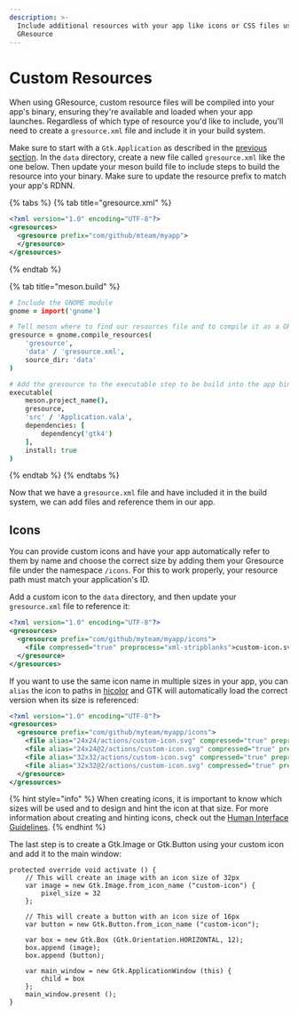 ```yaml
---
description: >-
  Include additional resources with your app like icons or CSS files using
  GResource
---
```


# Custom Resources

When using GResource, custom resource files will be compiled into your app's binary, ensuring they're available and loaded when your app launches. Regardless of which type of resource you'd like to include, you'll need to create a `gresource.xml` file and include it in your build system.

Make sure to start with a `Gtk.Application` as described in the [previous section](../writing-apps/our-first-app/the-build-system.md). In the `data` directory, create a new file called `gresource.xml` like the one below. Then update your meson build file to include steps to build the resource into your binary. Make sure to update the resource prefix to match your app's RDNN.

{% tabs %}
{% tab title="gresource.xml" %}
```xml
<?xml version="1.0" encoding="UTF-8"?>
<gresources>
  <gresource prefix="com/github/mteam/myapp">
  </gresource>
</gresources>
```
{% endtab %}

{% tab title="meson.build" %}
```coffeescript
# Include the GNOME module
gnome = import('gnome')

# Tell meson where to find our resources file and to compile it as a GResource
gresource = gnome.compile_resources(
    'gresource',
    'data' / 'gresource.xml',
    source_dir: 'data'
)

# Add the gresource to the executable step to be build into the app binary
executable(
    meson.project_name(),
    gresource,
    'src' / 'Application.vala',
    dependencies: [
        dependency('gtk4')
    ],
    install: true
)
```
{% endtab %}
{% endtabs %}

Now that we have a `gresource.xml` file and have included it in the build system, we can add files and reference them in our app.

## Icons

You can provide custom icons and have your app automatically refer to them by name and choose the correct size by adding them your Gresource file under the namespace `/icons`. For this to work properly, your resource path must match your application's ID.

Add a custom icon to the `data` directory, and then update your `gresource.xml` file to reference it:

```xml
<?xml version="1.0" encoding="UTF-8"?>
<gresources>
  <gresource prefix="com/github/myteam/myapp/icons">
    <file compressed="true" preprocess="xml-stripblanks">custom-icon.svg</file>
  </gresource>
</gresources>
```

If you want to use the same icon name in multiple sizes in your app, you can `alias` the icon to paths in [hicolor](https://specifications.freedesktop.org/icon-theme-spec/latest/ar01s03.html) and GTK will automatically load the correct version when its size is referenced:

```xml
<?xml version="1.0" encoding="UTF-8"?>
<gresources>
  <gresource prefix="com/github/myteam/myapp/icons">
    <file alias="24x24/actions/custom-icon.svg" compressed="true" preprocess="xml-stripblanks">custom-icon-24.svg</file>
    <file alias="24x24@2/actions/custom-icon.svg" compressed="true" preprocess="xml-stripblanks">custom-icon-24.svg</file>
    <file alias="32x32/actions/custom-icon.svg" compressed="true" preprocess="xml-stripblanks">custom-icon-32.svg</file>
    <file alias="32x32@2/actions/custom-icon.svg" compressed="true" preprocess="xml-stripblanks">custom-icon-32.svg</file>
  </gresource>
</gresources>
```

{% hint style="info" %}
When creating icons, it is important to know which sizes will be used and to design and hint the icon at that size. For more information about creating and hinting icons, check out the [Human Interface Guidelines](https://docs.elementary.io/hig/reference/iconography#size).
{% endhint %}

The last step is to create a Gtk.Image or Gtk.Button using your custom icon and add it to the main window:

```vala
protected override void activate () {
    // This will create an image with an icon size of 32px
    var image = new Gtk.Image.from_icon_name ("custom-icon") {
        pixel_size = 32
    };

    // This will create a button with an icon size of 16px
    var button = new Gtk.Button.from_icon_name ("custom-icon");

    var box = new Gtk.Box (Gtk.Orientation.HORIZONTAL, 12);
    box.append (image);
    box.append (button);

    var main_window = new Gtk.ApplicationWindow (this) {
        child = box
    };
    main_window.present ();
}
```
